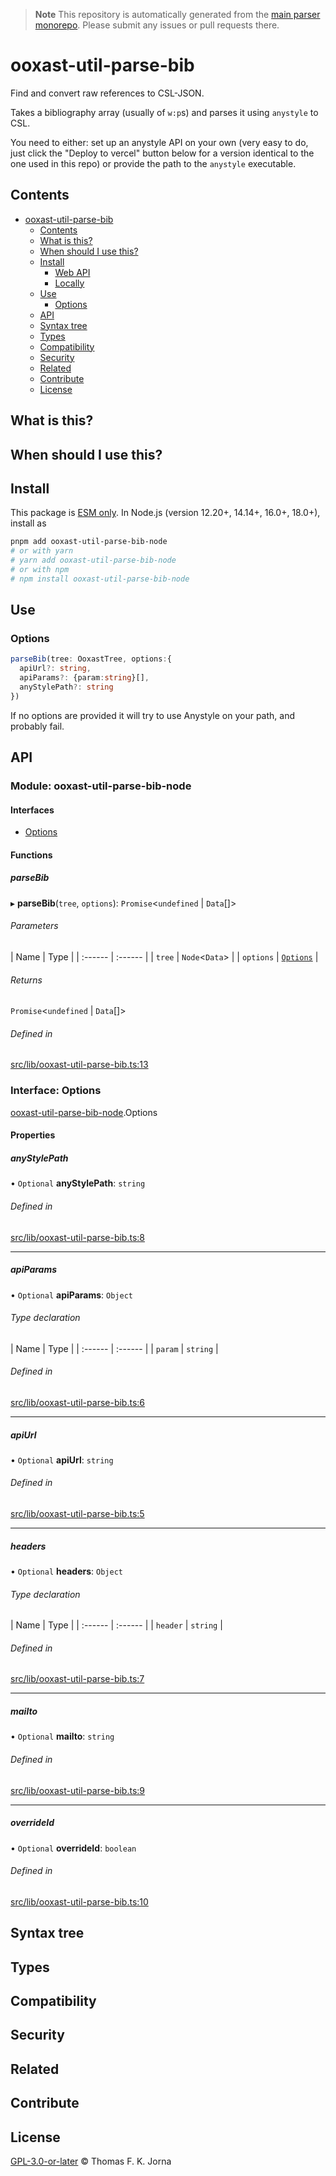 > **Note**
> This repository is automatically generated from the [main parser monorepo](https://github.com/TrialAndErrorOrg/parsers). Please submit any issues or pull requests there.

# ooxast-util-parse-bib

Find and convert raw references to CSL-JSON.

Takes a bibliography array (usually of `w:p`s) and parses it using `anystyle` to CSL.

You need to either: set up an anystyle API on your own (very easy to do, just click the "Deploy to vercel" button below for a version identical to the one used in this repo) or provide the path to the `anystyle` executable.

## Contents

- [ooxast-util-parse-bib](#ooxast-util-parse-bib)
  - [Contents](#contents)
  - [What is this?](#what-is-this)
  - [When should I use this?](#when-should-i-use-this)
  - [Install](#install)
    - [Web API](#web-api)
    - [Locally](#locally)
  - [Use](#use)
    - [Options](#options)
  - [API](#api)
  - [Syntax tree](#syntax-tree)
  - [Types](#types)
  - [Compatibility](#compatibility)
  - [Security](#security)
  - [Related](#related)
  - [Contribute](#contribute)
  - [License](#license)

## What is this?

## When should I use this?

## Install

This package is [ESM only](https://gist.github.com/sindresorhus/a39789f98801d908bbc7ff3ecc99d99c). In Node.js (version 12.20+, 14.14+, 16.0+, 18.0+), install as

```bash
pnpm add ooxast-util-parse-bib-node
# or with yarn
# yarn add ooxast-util-parse-bib-node
# or with npm
# npm install ooxast-util-parse-bib-node
```

## Use

### Options

```ts
parseBib(tree: OoxastTree, options:{
  apiUrl?: string,
  apiParams?: {param:string}[],
  anyStylePath?: string
})
```

If no options are provided it will try to use Anystyle on your path, and probably fail.

## API

### Module: ooxast-util-parse-bib-node

#### Interfaces

- [Options](.interfaces/ooxast_util_parse_bib_node.Options.md)

#### Functions

##### parseBib

▸ **parseBib**(`tree`, `options`): `Promise`<`undefined` | `Data`\[]>

###### Parameters

\| Name | Type |
\| :------ | :------ |
\| `tree` | `Node`<`Data`> |
\| `options` | [`Options`](.interfaces/ooxast_util_parse_bib_node.Options.md) |

###### Returns

`Promise`<`undefined` | `Data`\[]>

###### Defined in

[src/lib/ooxast-util-parse-bib.ts:13](https://github.com/TrialAndErrorOrg/parsers/blob/586a0d2/libs/ooxast/ooxast-util-parse-bib-node/src/lib/ooxast-util-parse-bib.ts#L13)

### Interface: Options

[ooxast-util-parse-bib-node](.modules).Options

#### Properties

##### anyStylePath

• `Optional` **anyStylePath**: `string`

###### Defined in

[src/lib/ooxast-util-parse-bib.ts:8](https://github.com/TrialAndErrorOrg/parsers/blob/586a0d2/libs/ooxast/ooxast-util-parse-bib-node/src/lib/ooxast-util-parse-bib.ts#L8)

---

##### apiParams

• `Optional` **apiParams**: `Object`

###### Type declaration

\| Name | Type |
\| :------ | :------ |
\| `param` | `string` |

###### Defined in

[src/lib/ooxast-util-parse-bib.ts:6](https://github.com/TrialAndErrorOrg/parsers/blob/586a0d2/libs/ooxast/ooxast-util-parse-bib-node/src/lib/ooxast-util-parse-bib.ts#L6)

---

##### apiUrl

• `Optional` **apiUrl**: `string`

###### Defined in

[src/lib/ooxast-util-parse-bib.ts:5](https://github.com/TrialAndErrorOrg/parsers/blob/586a0d2/libs/ooxast/ooxast-util-parse-bib-node/src/lib/ooxast-util-parse-bib.ts#L5)

---

##### headers

• `Optional` **headers**: `Object`

###### Type declaration

\| Name | Type |
\| :------ | :------ |
\| `header` | `string` |

###### Defined in

[src/lib/ooxast-util-parse-bib.ts:7](https://github.com/TrialAndErrorOrg/parsers/blob/586a0d2/libs/ooxast/ooxast-util-parse-bib-node/src/lib/ooxast-util-parse-bib.ts#L7)

---

##### mailto

• `Optional` **mailto**: `string`

###### Defined in

[src/lib/ooxast-util-parse-bib.ts:9](https://github.com/TrialAndErrorOrg/parsers/blob/586a0d2/libs/ooxast/ooxast-util-parse-bib-node/src/lib/ooxast-util-parse-bib.ts#L9)

---

##### overrideId

• `Optional` **overrideId**: `boolean`

###### Defined in

[src/lib/ooxast-util-parse-bib.ts:10](https://github.com/TrialAndErrorOrg/parsers/blob/586a0d2/libs/ooxast/ooxast-util-parse-bib-node/src/lib/ooxast-util-parse-bib.ts#L10)

## Syntax tree

## Types

## Compatibility

## Security

## Related

## Contribute

## License

[GPL-3.0-or-later](LICENSE) © Thomas F. K. Jorna

[unified]: https://unifiedjs.com
[unifiedgh]: https://github.com/unifiedjs/unified
[xast-from-xml]: https://github.com/syntax-tree/xast-util-from-xml
[rehype]: https://github.com/rehypejs/rehype
[rejour]: https://github.com/TrialAndErrorOrg/parsers/tree/main/libs/rejour
[rejour-parse]: https://github.com/TrialAndErrorOrg/parsers/tree/main/libs/rejour/rejour-parse
[rejour-stringify]: https://github.com/TrialAndErrorOrg/parsers/tree/main/libs/rejour/rejour-stringify
[rejour-move-abstract]: https://github.com/TrialAndErrorOrg/parsers/tree/main/libs/rejour/rejour-move-abstract
[rejour-meta]: https://github.com/TrialAndErrorOrg/parsers/tree/main/libs/rejour/rejour-meta
[rejour-relatex]: https://github.com/TrialAndErrorOrg/parsers/tree/main/libs/rejour/rejour-relatex
[relatex]: https://github.com/TrialAndErrorOrg/parsers/tree/main/libs/relatex
[ooxast-util-to-jast]: https://github.com/TrialAndErrorOrg/parsers/tree/main/libs/relatex/ooxast-util-to-jast
[jast]: https://github.com/TrialAndErrorOrg/parsers/tree/main/libs/rejour/jast
[jast-util-to-texast]: https://github.com/TrialAndErrorOrg/parsers/tree/main/libs/rejour/jast-util-to-texast
[jastscript]: https://github.com/TrialAndErrorOrg/parsers/tree/main/libs/rejour/jastscript
[texast]: https://github.com/TrialAndErrorOrg/parsers/tree/main/libs/relatex/texast
[texast-util-to-latex]: https://github.com/TrialAndErrorOrg/parsers/tree/main/libs/relatex/texast-util-to-latex
[hast]: https://github.com/syntax-tree/hast
[xast]: https://github.com/syntax-tree/xast
[mdast]: https://github.com/syntax-tree/mdast
[mdast-markdown]: https://github.com/syntax-tree/mdast-util-to-markdown
[latex-utensils]: https://github.com/tamuratak/latex-utensils
[latexjs]: https://github.com/latexjs/latexjs
[reoff]: https://github.com/TrialAndErrorOrg/parsers/tree/main/libs/reoff
[reoff-parse]: https://github.com/TrialAndErrorOrg/parsers/tree/main/libs/reoff/reoff-parse
[reoff-rejour]: https://github.com/TrialAndErrorOrg/parsers/tree/main/libs/reoff/reoff-rejour
[ooxast]: https://github.com/TrialAndErrorOrg/parsers/tree/main/libs/ooxast/ooxast
[ooxast]: https://github.com/TrialAndErrorOrg/parsers/tree/main/libs/ooxast/ooxast-util-to-jast
